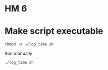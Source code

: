 # HM 6

# Make script executable

```
chmod +x ~/log_time.sh
```

Run manually

```
./log_time.sh
```